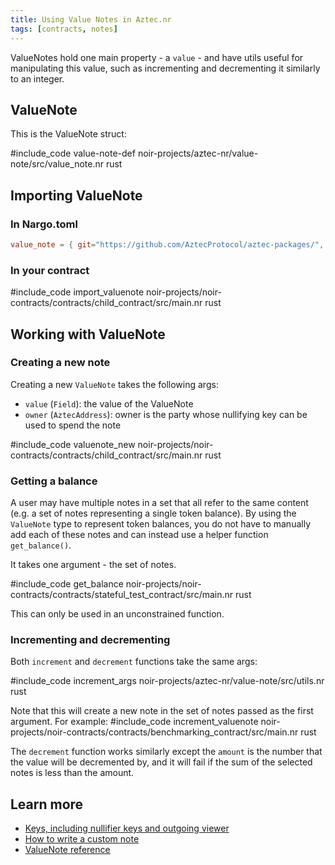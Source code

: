 ```yaml
---
title: Using Value Notes in Aztec.nr
tags: [contracts, notes]
---
```


ValueNotes hold one main property - a `value` - and have utils useful for manipulating this value, such as incrementing and decrementing it similarly to an integer.

## ValueNote

This is the ValueNote struct:

#include_code value-note-def noir-projects/aztec-nr/value-note/src/value_note.nr rust

## Importing ValueNote

### In Nargo.toml

```toml
value_note = { git="https://github.com/AztecProtocol/aztec-packages/", tag="#include_aztec_version", directory="noir-projects/aztec-nr/value-note" }
```

### In your contract

#include_code import_valuenote noir-projects/noir-contracts/contracts/child_contract/src/main.nr rust

## Working with ValueNote

### Creating a new note

Creating a new `ValueNote` takes the following args:

- `value` (`Field`): the value of the ValueNote
- `owner` (`AztecAddress`): owner is the party whose nullifying key can be used to spend the note

#include_code valuenote_new noir-projects/noir-contracts/contracts/child_contract/src/main.nr rust

### Getting a balance

A user may have multiple notes in a set that all refer to the same content (e.g. a set of notes representing a single token balance). By using the `ValueNote` type to represent token balances, you do not have to manually add each of these notes and can instead use a helper function `get_balance()`.

It takes one argument - the set of notes.

#include_code get_balance noir-projects/noir-contracts/contracts/stateful_test_contract/src/main.nr rust

This can only be used in an unconstrained function.

### Incrementing and decrementing

Both `increment` and `decrement` functions take the same args:

#include_code increment_args noir-projects/aztec-nr/value-note/src/utils.nr rust

Note that this will create a new note in the set of notes passed as the first argument.
For example:
#include_code increment_valuenote noir-projects/noir-contracts/contracts/benchmarking_contract/src/main.nr rust

The `decrement` function works similarly except the `amount` is the number that the value will be decremented by, and it will fail if the sum of the selected notes is less than the amount.

## Learn more

- [Keys, including nullifier keys and outgoing viewer](../../../../../aztec/concepts/accounts/keys.md)
- [How to write a custom note](./custom_note.md)
- [ValueNote reference](../../../../../reference/developer_references/smart_contract_reference/aztec-nr/value-note/value_note.md)
